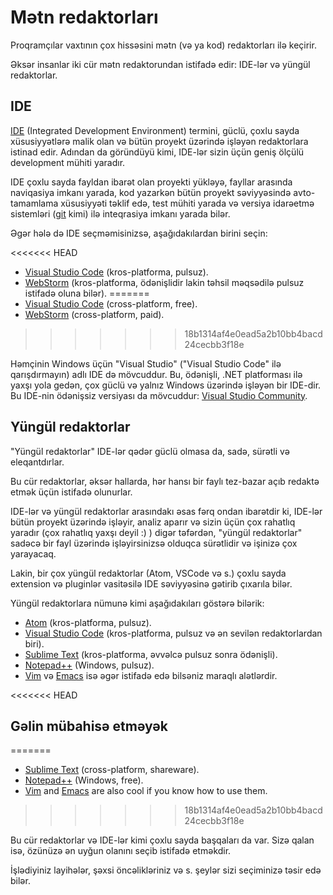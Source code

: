 # Mətn redaktorları

Proqramçılar vaxtının çox hissəsini mətn (və ya kod) redaktorları ilə keçirir.

Əksər insanlar iki cür mətn redaktorundan istifadə edir: IDE-lər və yüngül redaktorlar.

## IDE

[IDE](https://en.wikipedia.org/wiki/Integrated_development_environment) (Integrated Development Environment) termini, güclü, çoxlu sayda xüsusiyyətlərə malik olan və bütün proyekt üzərində işləyən redaktorlara istinad edir. Adından da göründüyü kimi, IDE-lər sizin üçün geniş ölçülü development mühiti yaradır.

IDE çoxlu sayda fayldan ibarət olan proyekti yükləyə, fayllar arasında naviqasiya imkanı yarada, kod yazarkən bütün proyekt səviyyəsində avto-tamamlama xüsusiyyəti təklif edə, test mühiti yarada və versiya idarəetmə sistemləri ([git](https://git-scm.com/) kimi) ilə inteqrasiya imkanı yarada bilər.

Əgər hələ də IDE seçməmisinizsə, aşağıdakılardan birini seçin:

<<<<<<< HEAD
- [Visual Studio Code](https://code.visualstudio.com/) (kros-platforma, pulsuz).
- [WebStorm](http://www.jetbrains.com/webstorm/) (kros-platforma, ödənişlidir lakin təhsil məqsədilə pulsuz istifadə oluna bilər).
=======
- [Visual Studio Code](https://code.visualstudio.com/) (cross-platform, free).
- [WebStorm](https://www.jetbrains.com/webstorm/) (cross-platform, paid).
>>>>>>> 18b1314af4e0ead5a2b10bb4bacd24cecbb3f18e

Həmçinin Windows üçün "Visual Studio" ("Visual Studio Code" ilə qarışdırmayın) adlı IDE də mövcuddur. Bu, ödənişli, .NET platforması ilə yaxşı yola gedən, çox güclü və yalnız Windows üzərində işləyən bir IDE-dir. Bu IDE-nin ödənişsiz versiyası da mövcuddur: [Visual Studio Community](https://www.visualstudio.com/vs/community/).

## Yüngül redaktorlar

"Yüngül redaktorlar" IDE-lər qədər güclü olmasa da, sadə, sürətli və eleqantdırlar.

Bu cür redaktorlar, əksər hallarda, hər hansı bir faylı tez-bazar açıb redaktə etmək üçün istifadə olunurlar.

IDE-lər və yüngül redaktorlar arasındakı əsas fərq ondan ibarətdir ki, IDE-lər bütün proyekt üzərində işləyir, analiz aparır və sizin üçün çox rahatlıq yaradır (çox rahatlıq yaxşı deyil :) ) digər təfərdən, "yüngül redaktorlar" sadəcə bir fayl üzərində işləyirsinizsə olduqca sürətlidir və işinizə çox yarayacaq.

Lakin, bir çox yüngül redaktorlar (Atom, VSCode və s.) çoxlu sayda extension və pluginlər vasitəsilə IDE səviyyəsinə gətirib çıxarıla bilər.

Yüngül redaktorlara nümunə kimi aşağıdakıları göstərə bilərik:

- [Atom](https://atom.io/) (kros-platforma, pulsuz).
- [Visual Studio Code](https://code.visualstudio.com/) (kros-platforma, pulsuz və ən sevilən redaktorlardan biri).
- [Sublime Text](http://www.sublimetext.com) (kros-platforma, əvvəlcə pulsuz sonra ödənişli).
- [Notepad++](https://notepad-plus-plus.org/) (Windows, pulsuz).
- [Vim](http://www.vim.org/) və [Emacs](https://www.gnu.org/software/emacs/) isə əgər istifadə edə bilsəniz maraqlı alətlərdir.

<<<<<<< HEAD
## Gəlin mübahisə etməyək
=======
- [Sublime Text](http://www.sublimetext.com) (cross-platform, shareware).
- [Notepad++](https://notepad-plus-plus.org/) (Windows, free).
- [Vim](http://www.vim.org/) and [Emacs](https://www.gnu.org/software/emacs/) are also cool if you know how to use them.
>>>>>>> 18b1314af4e0ead5a2b10bb4bacd24cecbb3f18e

Bu cür redaktorlar və IDE-lər kimi çoxlu sayda başqaları da var. Sizə qalan isə, özünüzə ən uyğun olanını seçib istifadə etməkdir.

İşlədiyiniz layihələr, şəxsi öncəlikləriniz və s. şeylər sizi seçiminizə təsir edə bilər.
